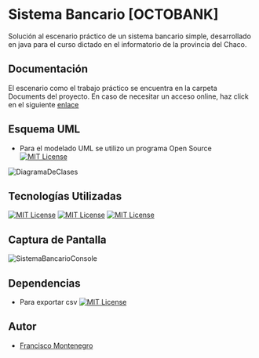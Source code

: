 
# Sistema Bancario [OCTOBANK]

Solución al escenario práctico de un sistema bancario simple, desarrollado en java para el curso dictado en el informatorio de la provincia del Chaco.


## Documentación

El escenario como el trabajo práctico se encuentra en la carpeta Documents del proyecto.
En caso de necesitar un acceso online, haz click en el siguiente [enlace](https://docs.google.com/document/d/1gnRVAqdGBkROI9IZltRqSf8CuFhjREHMbZLXcYoyseg/edit)


## Esquema UML

- Para el modelado UML se utilizo un programa Open Source [![MIT License](https://img.shields.io/badge/Plan%20UML-green)](https://plantuml.com/es/)

![DiagramaDeClases](https://github.com/fmontenegro0510/informatorio_java_TPI/assets/8129084/c2e97cd4-7b2d-460d-b8d5-cc9c336a20f2)


## Tecnologías Utilizadas

[![MIT License](https://img.shields.io/badge/IntelliJ-IDEA-blue)](https://www.jetbrains.com/es-es/idea/) [![MIT License](https://img.shields.io/badge/GitHub-171515)](https://github.com/) [![MIT License](https://img.shields.io/badge/Apache%20Maven-E4682A)](https://maven.apache.org/)


## Captura de Pantalla
![SistemaBancarioConsole](https://github.com/fmontenegro0510/informatorio_java_TPI/assets/8129084/72618abc-b86b-4a53-a1ac-fad8d32f867b)


## Dependencias

- Para exportar csv [![MIT License](https://img.shields.io/badge/Open%20CSV-gray)](https://mvnrepository.com/artifact/com.opencsv/opencsv)



## Autor

- [Francisco Montenegro](https://www.github.com/fmontenegro0510)
